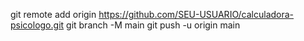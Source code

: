 git remote add origin https://github.com/SEU-USUARIO/calculadora-psicologo.git
git branch -M main
git push -u origin main
